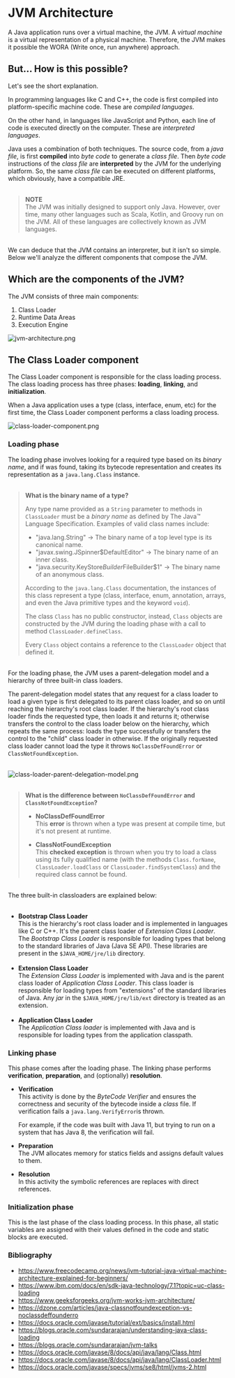 # JVM Architecture

A Java application runs over a virtual machine, the JVM. A *virtual machine* is a virtual representation of a physical
machine. Therefore, the JVM makes it possible the WORA (Write once, run anywhere) approach.  

## But... How is this possible?

Let's see the short explanation.

In programming languages like C and C++, the code is first compiled into platform-specific machine code. These are
*compiled languages*.

On the other hand, in languages like JavaScript and Python, each line of code is executed directly on the computer.
These are *interpreted languages*.

Java uses a combination of both techniques. The source code, from a *java file*, is first **compiled** into *byte code*
to generate a *class file*. Then *byte code* instructions of the *class file* are **interpreted** by the JVM for the
underlying platform. So, the same *class file* can be executed on different platforms, which obviously, have a
compatible JRE.  
<br>

> **NOTE**  
> The JVM was initially designed to support only Java. However, over time, many other languages such as Scala, Kotlin,
> and Groovy run on the JVM. All of these languages are collectively known as JVM languages.

<br>
We can deduce that the JVM contains an interpreter, but it isn't so simple. Below we'll analyze the different
components that compose the JVM.

## Which are the components of the JVM?

The JVM consists of three main components:

1. Class Loader
2. Runtime Data Areas
2. Execution Engine

![jvm-architecture.png](./img/jvm-architecture.png)

## The Class Loader component
The Class Loader component is responsible for the class loading process. The class loading process has three phases: 
**loading**, **linking**, and **initialization**. 

When a Java application uses a type (class, interface, enum, etc) for the first time, the Class Loader component
performs a class loading process. 

![class-loader-component.png](./img/class-loader-component.png)

### Loading phase
The loading phase involves looking for a required type based on its *binary name*, and if was found, taking its bytecode
representation and creates its representation as a `java.lang.Class` instance.  
<br>

> **What is the binary name of a type?**
> 
> Any type name provided as a `String` parameter to methods in `ClassLoader` must be a *binary name* as defined by
> The Java™ Language Specification. Examples of valid class names include:
> 
> - "java.lang.String" -> The binary name of a top level type is its canonical name.
> - "javax.swing.JSpinner$DefaultEditor" -> The binary name of an inner class.
> - "java.security.KeyStore$Builder$FileBuilder$1" -> The binary name of an anonymous class.
> 
> According to the `java.lang.Class` documentation, the instances of this class represent a type (class, interface,
> enum, annotation, arrays, and even the Java primitive types and the keyword `void`). 
>   
> The class `Class` has no public constructor, instead, `Class` objects are constructed by the JVM during the
> loading phase with a call to method `ClassLoader.defineClass`.
> 
> Every `Class` object contains a reference to the `ClassLoader` object that defined it.

<br>
For the loading phase, the JVM uses a parent-delegation model and a hierarchy of three built-in class loaders.  

The parent-delegation model states that any request for a class loader to load a given type is first delegated to
its parent class loader, and so on until reaching the hierarchy's root class loader. If the hierarchy's root class
loader finds the requested type, then loads it and returns it; otherwise transfers the control to the class loader
below on the hierarchy, which repeats the same process: loads the type successfully or transfers the control to the
"child" class loader in otherwise. If the originally requested class loader cannot load the type it throws 
`NoClassDefFoundError` or `ClassNotFoundException`.  
<br>
  
![class-loader-parent-delegation-model.png](./img/class-loader-parent-delegation-model.png)  
<br>

> **What is the difference between `NoClassDefFoundError` and `ClassNotFoundException`?**
>
> - **NoClassDefFoundError**  
> This **error** is thrown when a type was present at compile time, but it's not present at runtime.  
> 
> - **ClassNotFoundException**  
> This **checked exception** is thrown when you try to load a class using its fully qualified name (with the methods
> `Class.forName`, `ClassLoader.loadClass` or `ClassLoader.findSystemClass`) and the required class cannot be found.

<br>
The three built-in classloaders are explained below:  
<br><br>

- **Bootstrap Class Loader**  
  This is the hierarchy's root class loader and is implemented in languages like C or C++. It's the parent class loader
  of *Extension Class Loader*. The *Bootstrap Class Loader* is responsible for loading types that belong to the standard
  libraries of Java (Java SE API). These libraries are present in the `$JAVA_HOME/jre/lib` directory.  
  <br>
- **Extension Class Loader**  
  The *Extension Class Loader* is implemented with Java and is the parent class loader of *Application Class Loader*.
  This class loader is responsible for loading types from "extensions" of the standard libraries of Java. Any *jar* in
  the `$JAVA_HOME/jre/lib/ext` directory is treated as an extension.  
  <br>
- **Application Class Loader**  
  The *Application Class loader* is implemented with Java and is responsible for loading types from the application
  classpath.

### Linking phase
This phase comes after the loading phase. The linking phase performs **verification**, **preparation**,
and (optionally) **resolution**.  

- **Verification**  
  This activity is done by the *ByteCode Verifier* and ensures the correctness and security of the bytecode inside a 
  *class* file. If verification fails a `java.lang.VerifyError`is thrown.  
  
  For example, if the code was built with Java 11, but trying to run on a system that has Java 8, the verification
  will fail.  
  
- **Preparation**  
  The JVM allocates memory for statics fields and assigns default values to them.  
  
- **Resolution**  
  In this activity the symbolic references are replaces with direct references.

### Initialization phase
This is the last phase of the class loading process. In this phase, all static variables are assigned with their values
defined in the code and static blocks are executed.


### Bibliography  
- https://www.freecodecamp.org/news/jvm-tutorial-java-virtual-machine-architecture-explained-for-beginners/
- https://www.ibm.com/docs/en/sdk-java-technology/7.1?topic=uc-class-loading
- https://www.geeksforgeeks.org/jvm-works-jvm-architecture/  
- https://dzone.com/articles/java-classnotfoundexception-vs-noclassdeffounderro
- https://docs.oracle.com/javase/tutorial/ext/basics/install.html
- https://blogs.oracle.com/sundararajan/understanding-java-class-loading
- https://blogs.oracle.com/sundararajan/jvm-talks
- https://docs.oracle.com/javase/8/docs/api/java/lang/Class.html
- https://docs.oracle.com/javase/8/docs/api/java/lang/ClassLoader.html
- https://docs.oracle.com/javase/specs/jvms/se8/html/jvms-2.html
